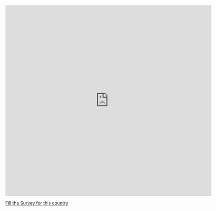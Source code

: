 

<iframe src="https://covid19.algolysis.com/grafana/d-solo/G_Aw4CrZk/coronasurveys?orgId=1&amp;refresh=30s&amp;var-country=Cyprus&amp;var-reach=150&amp;var-population=1000000&amp;from=1583333802690&amp;to=1585922202690&amp;panelId=10
" width="650" height="600" frameborder="0"></iframe>

[Fill the Survey for this country](https://tinyurl.com/coronasurveysargentina)


